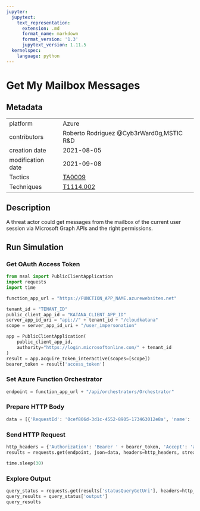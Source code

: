 ```yaml
---
jupyter:
  jupytext:
    text_representation:
      extension: .md
      format_name: markdown
      format_version: '1.3'
      jupytext_version: 1.11.5
  kernelspec:
    language: python
---
```


# Get My Mailbox Messages


## Metadata



|                   |    |
|:------------------|:---|
| platform          | Azure |
| contributors      | Roberto Rodriguez @Cyb3rWard0g,MSTIC R&D |
| creation date     | 2021-08-05 |
| modification date | 2021-09-08 |
| Tactics           | [TA0009](https://attack.mitre.org/tactics/TA0009) |
| Techniques        | [T1114.002](https://attack.mitre.org/techniques/T1114/002) |


## Description
A threat actor could get messages from the mailbox of the current user session via Microsoft Graph APIs and the right permissions.



## Run Simulation


### Get OAuth Access Token

```python
from msal import PublicClientApplication
import requests
import time

function_app_url = "https://FUNCTION_APP_NAME.azurewebsites.net"

tenant_id = "TENANT_ID"
public_client_app_id = "KATANA_CLIENT_APP_ID"
server_app_id_uri = "api://" + tenant_id + "/cloudkatana"
scope = server_app_id_uri + "/user_impersonation"

app = PublicClientApplication(
    public_client_app_id,
    authority="https://login.microsoftonline.com/" + tenant_id
)
result = app.acquire_token_interactive(scopes=[scope])
bearer_token = result['access_token']
```

### Set Azure Function Orchestrator

```python
endpoint = function_app_url + "/api/orchestrators/Orchestrator"
```

### Prepare HTTP Body

```python
data = [{'RequestId': '0cef806d-3d1c-4552-8905-173463012e8a', 'name': 'Get My Mailbox Messages', 'metadata': {'creationDate': '2021-08-05', 'modificationDate': '2021-09-08', 'description': 'A threat actor could get messages from the mailbox of the current user session via Microsoft Graph APIs and the right permissions.\n', 'contributors': ['Roberto Rodriguez @Cyb3rWard0g', 'MSTIC R&D'], 'mitreAttack': [{'technique': 'T1114.002', 'tactics': ['TA0009']}]}, 'steps': [{'schema': 'atomic', 'id': '24d6a76e-8bb9-4f95-9c52-03eaa1cf6b66', 'name': 'Get My Mailbox Messages', 'metadata': {'creationDate': '2021-08-05', 'modificationDate': '2021-09-08', 'description': 'A threat actor could get messages from the mailbox of the current user session via Microsoft Graph APIs and the right permissions.\n', 'contributors': ['Roberto Rodriguez @Cyb3rWard0g', 'MSTIC R&D'], 'mitreAttack': [{'technique': 'T1114.002', 'tactics': ['TA0009']}]}, 'authorization': [{'resource': 'https://graph.microsoft.com/', 'permissionsType': 'delegated', 'permissions': ['Mail.Read']}], 'execution': {'type': 'ScriptModule', 'platform': 'Azure', 'executor': 'PowerShell', 'module': {'name': 'CloudKatanaAbilities', 'version': 1.0, 'function': 'Get-CKMyMailboxMessages'}, 'parameters': {'mailFolder': 'Inbox', 'selectFields': 'subject,sender,from,toRecipients,ccRecipients,replyTo,sentDateTime,id,hasAttachments,importance,bodyPreview,isRead,body,parentFolderId', 'pageSize': 10, 'orderBy': 'receivedDateTime', 'sortBy': 'desc'}}, 'number': 1}]}]
```

### Send HTTP Request

```python
http_headers = {'Authorization': 'Bearer ' + bearer_token, 'Accept': 'application/json','Content-Type': 'application/json'}
results = requests.get(endpoint, json=data, headers=http_headers, stream=False).json()

time.sleep(30)
```

### Explore Output

```python
query_status = requests.get(results['statusQueryGetUri'], headers=http_headers, stream=False).json()
query_results = query_status['output']
query_results
```
